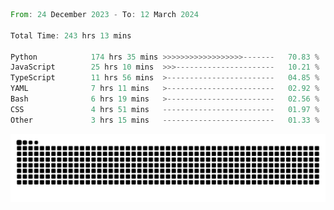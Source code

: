 <!--START_SECTION:waka-->

```rust
From: 24 December 2023 - To: 12 March 2024

Total Time: 243 hrs 13 mins

Python            174 hrs 35 mins >>>>>>>>>>>>>>>>>>-------   70.83 %
JavaScript        25 hrs 10 mins  >>>----------------------   10.21 %
TypeScript        11 hrs 56 mins  >------------------------   04.85 %
YAML              7 hrs 11 mins   >------------------------   02.92 %
Bash              6 hrs 19 mins   >------------------------   02.56 %
CSS               4 hrs 51 mins   -------------------------   01.97 %
Other             3 hrs 15 mins   -------------------------   01.33 %
```

<!--END_SECTION:waka-->


<picture>
  <source media="(prefers-color-scheme: dark)" srcset="https://raw.githubusercontent.com/jeerawut97/jeerawut97/output/github-contribution-grid-snake.svg">
  <img alt="github contribution grid snake animation" src="https://raw.githubusercontent.com/jeerawut97/jeerawut97/output/github-contribution-grid-snake.svg">
</picture>
